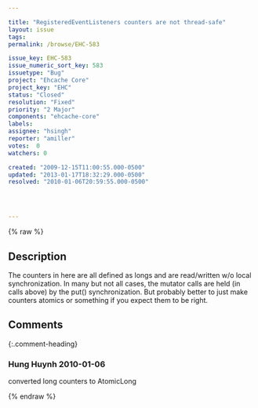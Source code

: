 ```yaml
---

title: "RegisteredEventListeners counters are not thread-safe"
layout: issue
tags: 
permalink: /browse/EHC-583

issue_key: EHC-583
issue_numeric_sort_key: 583
issuetype: "Bug"
project: "Ehcache Core"
project_key: "EHC"
status: "Closed"
resolution: "Fixed"
priority: "2 Major"
components: "ehcache-core"
labels: 
assignee: "hsingh"
reporter: "amiller"
votes:  0
watchers: 0

created: "2009-12-15T11:00:55.000-0500"
updated: "2013-01-17T18:32:29.000-0500"
resolved: "2010-01-06T20:59:55.000-0500"




---
```


{% raw %}

## Description

<div markdown="1" class="description">

The counters in here are all defined as longs and are read/written w/o local synchronization.  In many but not all cases, the mutator calls are held (in calls above) by the put() synchronization.  But probably better to just make counters atomics or something if you expect them to be right.

</div>

## Comments


{:.comment-heading}
### **Hung Huynh** <span class="date">2010-01-06</span>

<div markdown="1" class="comment">

converted long counters to AtomicLong

</div>



{% endraw %}
